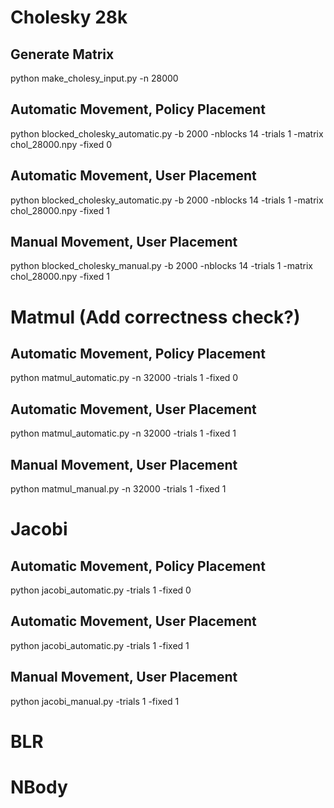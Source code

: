 # Cholesky 28k

## Generate Matrix
python make_cholesy_input.py -n 28000

## Automatic Movement, Policy Placement
python blocked_cholesky_automatic.py -b 2000 -nblocks 14 -trials 1 -matrix chol_28000.npy -fixed 0

## Automatic Movement, User Placement
python blocked_cholesky_automatic.py -b 2000 -nblocks 14 -trials 1 -matrix chol_28000.npy -fixed 1

## Manual Movement, User Placement
python blocked_cholesky_manual.py -b 2000 -nblocks 14 -trials 1 -matrix chol_28000.npy -fixed 1

# Matmul (Add correctness check?)

## Automatic Movement, Policy Placement
python matmul_automatic.py -n 32000 -trials 1 -fixed 0

## Automatic Movement, User Placement
python matmul_automatic.py -n 32000 -trials 1 -fixed 1

## Manual Movement, User Placement
python matmul_manual.py -n 32000 -trials 1 -fixed 1

# Jacobi

## Automatic Movement, Policy Placement
python jacobi_automatic.py -trials 1 -fixed 0

## Automatic Movement, User Placement
python jacobi_automatic.py -trials 1 -fixed 1

## Manual Movement, User Placement
python jacobi_manual.py -trials 1 -fixed 1


# BLR


# NBody


